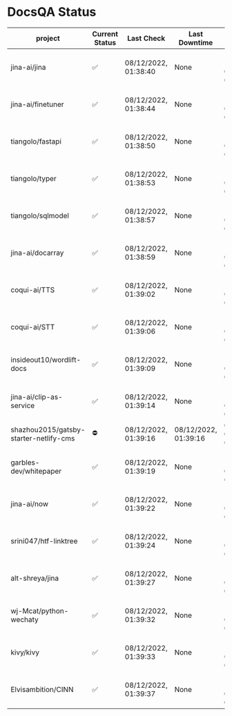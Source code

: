 # DocsQA Status

|               project                |Current Status|     Last Check     |   Last Downtime    |              % Uptime              |
|--------------------------------------|--------------|--------------------|--------------------|------------------------------------|
|jina-ai/jina                          |✅            |08/12/2022, 01:38:40|None                |100.000 (since 08/11/2022, 05:10:08)|
|jina-ai/finetuner                     |✅            |08/12/2022, 01:38:44|None                |100.000 (since 08/11/2022, 05:10:08)|
|tiangolo/fastapi                      |✅            |08/12/2022, 01:38:50|None                |100.000 (since 08/11/2022, 05:10:08)|
|tiangolo/typer                        |✅            |08/12/2022, 01:38:53|None                |100.000 (since 08/11/2022, 05:10:08)|
|tiangolo/sqlmodel                     |✅            |08/12/2022, 01:38:57|None                |100.000 (since 08/11/2022, 05:10:08)|
|jina-ai/docarray                      |✅            |08/12/2022, 01:38:59|None                |100.000 (since 08/11/2022, 05:10:08)|
|coqui-ai/TTS                          |✅            |08/12/2022, 01:39:02|None                |100.000 (since 08/11/2022, 05:10:08)|
|coqui-ai/STT                          |✅            |08/12/2022, 01:39:06|None                |100.000 (since 08/11/2022, 05:10:08)|
|insideout10/wordlift-docs             |✅            |08/12/2022, 01:39:09|None                |100.000 (since 08/11/2022, 05:10:08)|
|jina-ai/clip-as-service               |✅            |08/12/2022, 01:39:14|None                |100.000 (since 08/11/2022, 05:10:08)|
|shazhou2015/gatsby-starter-netlify-cms|⛔️           |08/12/2022, 01:39:16|08/12/2022, 01:39:16|0.000 (since 08/11/2022, 05:10:08)  |
|garbles-dev/whitepaper                |✅            |08/12/2022, 01:39:19|None                |100.000 (since 08/11/2022, 05:10:08)|
|jina-ai/now                           |✅            |08/12/2022, 01:39:22|None                |100.000 (since 08/11/2022, 05:10:08)|
|srini047/htf-linktree                 |✅            |08/12/2022, 01:39:24|None                |100.000 (since 08/11/2022, 05:10:08)|
|alt-shreya/jina                       |✅            |08/12/2022, 01:39:27|None                |100.000 (since 08/11/2022, 05:10:08)|
|wj-Mcat/python-wechaty                |✅            |08/12/2022, 01:39:32|None                |100.000 (since 08/11/2022, 05:10:08)|
|kivy/kivy                             |✅            |08/12/2022, 01:39:33|None                |100.000 (since 08/11/2022, 05:10:08)|
|Elvisambition/CINN                    |✅            |08/12/2022, 01:39:37|None                |100.000 (since 08/11/2022, 05:10:08)|
